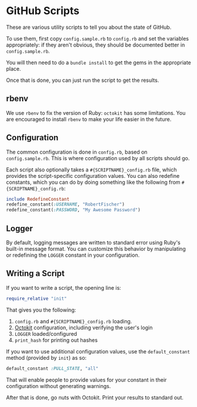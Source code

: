 GitHub Scripts
===============

These are various utility scripts to tell you about the state of GitHub.

To use them, first copy `config.sample.rb` to `config.rb` and set the variables appropriately: if they aren't obvious,
they should be documented better in `config.sample.rb`.

You will then need to do a `bundle install` to get the gems in the appropriate place.

Once that is done, you can just run the script to get the results.

rbenv
------

We use `rbenv` to fix the version of Ruby: `octokit` has some limitations. You are encouraged to install `rbenv` to make your life easier in the future.

Configuration
----------------

The common configuration is done in `config.rb`, based on `config.sample.rb`. This is where configuration used by all scripts should go.

Each script also optionally takes a `#{SCRIPTNAME}_config.rb` file, which provides the script-specific configuration values. You can also redefine
constants, which you can do by doing something like the following from `#{SCRIPTNAME}_config.rb`:

```ruby
include RedefineConstant
redefine_constant(:USERNAME, "RobertFischer")
redefine_constant(:PASSWORD, "My Awesome Password")
```

Logger
-------

By default, logging messages are written to standard error using Ruby's built-in message format.
You can customize this behavior by manipulating or redefining the `LOGGER` constant in your configuration.

Writing a Script
------------------

If you want to write a script, the opening line is:

```ruby
require_relative "init"
```

That gives you the following:

1. `config.rb` and `#{SCRIPTNAME}_config.rb` loading.
1. [Octokit](http://octokit.github.io/octokit.rb/) configuration, including verifying the user's login
1. `LOGGER` loaded/configured
1. `print_hash` for printing out hashes

If you want to use additional configuration values, use the `default_constant` method (provided by `init`) as so:

```ruby
default_constant :PULL_STATE, "all"
```

That will enable people to provide values for your constant in their configuration without generating warnings.

After that is done, go nuts with Octokit. Print your results to standard out.
